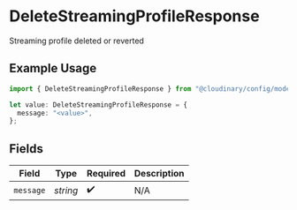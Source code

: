 # DeleteStreamingProfileResponse

Streaming profile deleted or reverted

## Example Usage

```typescript
import { DeleteStreamingProfileResponse } from "@cloudinary/config/models/operations";

let value: DeleteStreamingProfileResponse = {
  message: "<value>",
};
```

## Fields

| Field              | Type               | Required           | Description        |
| ------------------ | ------------------ | ------------------ | ------------------ |
| `message`          | *string*           | :heavy_check_mark: | N/A                |